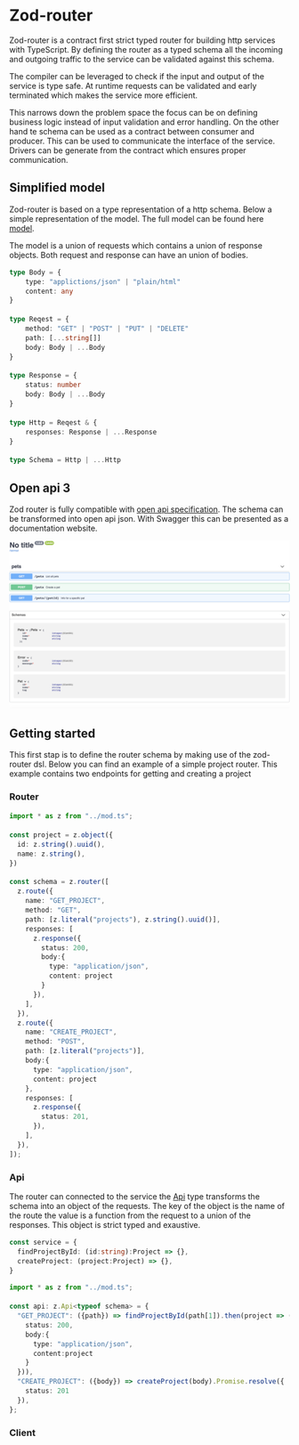 # Zod-router
Zod-router is a contract first strict typed router for building http services with TypeScript. By defining the router as a typed schema all the incoming and outgoing traffic to the service can be validated against this schema. 

The compiler can be leveraged to check if the input and output of the service is type safe. At runtime requests can be validated and early terminated which makes the service more efficient. 

This narrows down the problem space the focus can be on defining business logic instead of input validation and error handling. On the other hand te schema can be used as a contract between consumer and producer. This can be used to communicate the interface of the service. Drivers can be generate from the contract which ensures proper communication. 


## Simplified model

Zod-router is based on a type representation of a http schema.  Below a simple representation of the model. The full model can be found here [model](./lib/model.ts).

The model is a union of requests which contains a union of response objects. Both request and response can have an union of bodies.

````ts
type Body = {
    type: "applictions/json" | "plain/html"
    content: any
}

type Reqest = {
    method: "GET" | "POST" | "PUT" | "DELETE"
    path: [...string[]]
    body: Body | ...Body
}

type Response = {
    status: number
    body: Body | ...Body
}

type Http = Reqest & {
    responses: Response | ...Response
}

type Schema = Http | ...Http
````

## Open api 3
Zod router is fully compatible with [open api specification](https://www.openapis.org/). The schema can be transformed into open api json. With Swagger this can be presented as a documentation website.

![GitHub Logo](images/pets_swagger.png)


## Getting started
This first stap is to define the router schema by making use of the zod-router dsl. Below you can find an example of a simple project router. This example contains two endpoints for getting and creating a project

### Router
````ts
import * as z from "../mod.ts";

const project = z.object({
  id: z.string().uuid(),
  name: z.string(),
})

const schema = z.router([
  z.route({
    name: "GET_PROJECT",
    method: "GET",
    path: [z.literal("projects"), z.string().uuid()],
    responses: [
      z.response({
        status: 200,
        body:{
          type: "application/json",
          content: project
        }       
      }),
    ],
  }),
  z.route({
    name: "CREATE_PROJECT",
    method: "POST",
    path: [z.literal("projects")],
    body:{
      type: "application/json",
      content: project
    },
    responses: [
      z.response({
        status: 201,  
      }),
    ],
  }),
]);
````

### Api
The router can connected to the service the [Api](./lib/api.ts) type transforms the schema into an object of the requests. The key of the object is the name of the route the value is a function from the request to a union of the responses. This object is strict typed and exaustive.

```ts
const service = {
  findProjectById: (id:string):Project => {},
  createProject: (project:Project) => {},
}
````

```ts
import * as z from "../mod.ts";

const api: z.Api<typeof schema> = {
  "GET_PROJECT": ({path}) => findProjectById(path[1]).then(project => ({ 
    status: 200, 
    body:{
      type: "application/json", 
      content:project
    }
  })),
  "CREATE_PROJECT": ({body}) => createProject(body).Promise.resolve({ 
    status: 201 
  }),
};
```

### Client

